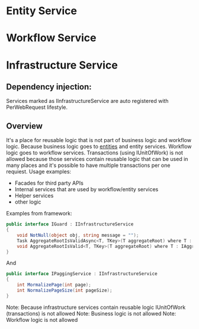 # Entity Service

# Workflow Service

# Infrastructure Service

## Dependency injection:
Services marked as IInfrastructureService are auto registered with PerWebRequest lifestyle.

## Overview
It's a place for reusable logic that is not part of business logic and workflow logic. Because business logic goes to [entities][1] and entity services. Workflow logic goes to workflow services. Transactions (using IUnitOfWork) is not allowed because those services contain reusable logic that can be used in many places and it's possible to have multiple transactions per one requiest. 
Usage examples:
* Facades for third party APIs
* Internal services that are used by workflow/entity services
* Helper services
* other logic

Examples from framework:

```csharp
public interface IGuard : IInfrastructureService
{
    void NotNull(object obj, string message = "");
    Task AggregateRootIsValidAsync<T, TKey>(T aggregateRoot) where T : IAggregateRootEntity<TKey>;
    void AggregateRootIsValid<T, TKey>(T aggregateRoot) where T : IAggregateRootEntity<TKey>;
}
```
And
```csharp
public interface IPaggingService : IInfrastructureService
{
    int MormalizePage(int page);
    int NormalizePageSize(int pageSize);
}
```

Note: Because infrastructure services contain reusable logic IUnitOfWork (transactions) is not allowed
Note: Business logic is not allowed
Note: Workflow logic is not allowed

[1]: https://github.com/Alexander-Shein/DddCore/blob/net-core/Src/BLL/README.md#entity
